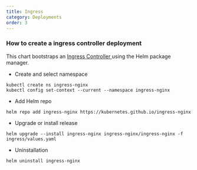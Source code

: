 ```yaml
---
title: Ingress
category: Deployments
order: 3
---
```


<!-- ## How to create a ingress controller deployment -->
### How to create a ingress controller deployment
This chart bootstraps an <a href="https://kubernetes.github.io/ingress-nginx/" target="_blank"> Ingress Controller </a>  using the Helm package manager. 

* Create and select namespace
```
kubectl create ns ingress-nginx
kubectl config set-context --current --namespace ingress-nginx
```

* Add Helm repo
```
helm repo add ingress-nginx https://kubernetes.github.io/ingress-nginx 
```

* Upgrade or install release
``` 
helm upgrade --install ingress-nginx ingress-nginx/ingress-nginx -f ingress/values.yaml  
```

* Uninstallation
```
helm uninstall ingress-nginx  
```